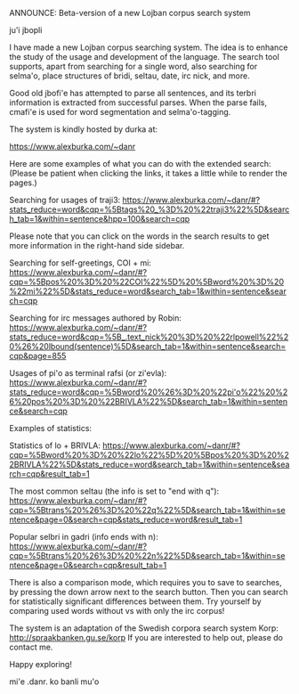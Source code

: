 ANNOUNCE: Beta-version of a new Lojban corpus search system

ju'i jbopli

I have made a new Lojban corpus searching system.  The idea is to enhance the study of the usage and development of the language.  The search tool supports, apart from searching for a single word, also searching for selma'o, place structures of bridi, seltau, date, irc nick, and more. 

Good old jbofi'e has attempted to parse all sentences, and its terbri information is extracted from successful parses. When the parse fails, cmafi'e is used for word segmentation and selma'o-tagging.

The system is kindly hosted by durka at:

https://www.alexburka.com/~danr

Here are some examples of what you can do with the extended search:
(Please be patient when clicking the links, it takes a little while to render the pages.)

Searching for usages of traji3:
https://www.alexburka.com/~danr/#?stats_reduce=word&cqp=%5Btags%20_%3D%20%22traji3%22%5D&search_tab=1&within=sentence&hpp=100&search=cqp

Please note that you can click on the words in the search results to get more information in the right-hand side sidebar.

Searching for self-greetings, COI + mi:
https://www.alexburka.com/~danr/#?cqp=%5Bpos%20%3D%20%22COI%22%5D%20%5Bword%20%3D%20%22mi%22%5D&stats_reduce=word&search_tab=1&within=sentence&search=cqp

Searching for irc messages authored by Robin:
https://www.alexburka.com/~danr/#?stats_reduce=word&cqp=%5B_.text_nick%20%3D%20%22rlpowell%22%20%26%20lbound(sentence)%5D&search_tab=1&within=sentence&search=cqp&page=855

Usages of pi'o as terminal rafsi (or zi'evla):
https://www.alexburka.com/~danr/#?stats_reduce=word&cqp=%5Bword%20%26%3D%20%22pi'o%22%20%26%20pos%20%3D%20%22BRIVLA%22%5D&search_tab=1&within=sentence&search=cqp

Examples of statistics:

Statistics of lo + BRIVLA:
https://www.alexburka.com/~danr/#?cqp=%5Bword%20%3D%20%22lo%22%5D%20%5Bpos%20%3D%20%22BRIVLA%22%5D&stats_reduce=word&search_tab=1&within=sentence&search=cqp&result_tab=1

The most common seltau (the info is set to "end with q"):
https://www.alexburka.com/~danr/#?cqp=%5Btrans%20%26%3D%20%22q%22%5D&search_tab=1&within=sentence&page=0&search=cqp&stats_reduce=word&result_tab=1

Popular selbri in gadri (info ends with n):
https://www.alexburka.com/~danr/#?cqp=%5Btrans%20%26%3D%20%22n%22%5D&search_tab=1&within=sentence&page=0&search=cqp&result_tab=1

There is also a comparison mode, which requires you to save to searches, by pressing the down arrow next to the search button. Then you can search for statistically significant differences between them. Try yourself by comparing used words without vs with only the irc corpus!

The system is an adaptation of the Swedish corpora search system Korp:
http://spraakbanken.gu.se/korp
If you are interested to help out, please do contact me.

Happy exploring!

mi'e .danr. ko banli mu'o
